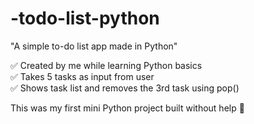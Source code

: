 # -todo-list-python
"A simple to-do list app made in Python"

✅ Created by me while learning Python basics  
✅ Takes 5 tasks as input from user  
✅ Shows task list and removes the 3rd task using pop()

This was my first mini Python project built without help 💖
